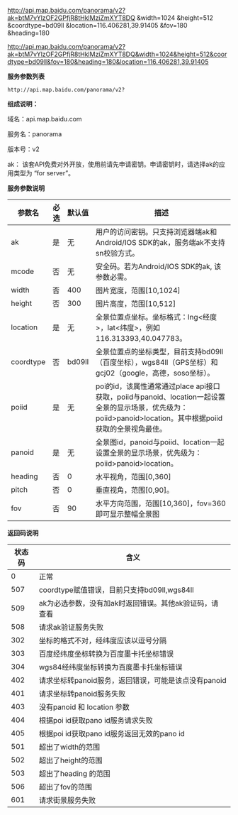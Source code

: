 http://api.map.baidu.com/panorama/v2?ak=btM7vYlzOF2GPfjR8tHklMziZmXYT8DQ
&width=1024
&height=512
&coordtype=bd09ll
&location=116.406281,39.91405
&fov=180
&heading=180

http://api.map.baidu.com/panorama/v2?ak=btM7vYlzOF2GPfjR8tHklMziZmXYT8DQ&width=1024&height=512&coordtype=bd09ll&fov=180&heading=180&location=116.406281,39.91405

**服务参数列表**

```
http://api.map.baidu.com/panorama/v2?
```

**组成说明：**

域名：api.map.baidu.com

服务名：panorama

版本号：v2

ak： 该套API免费对外开放，使用前请先申请密钥。申请密钥时，请选择ak的应用类型为 “for server”。

**服务参数说明**

| 参数名    | 必选 | 默认值 | 描述                                                         |
| --------- | ---- | ------ | ------------------------------------------------------------ |
| ak        | 是   | 无     | 用户的访问密钥。只支持浏览器端ak和Android/IOS SDK的ak，服务端ak不支持sn校验方式。 |
| mcode     | 否   | 无     | 安全码。若为Android/IOS SDK的ak, 该参数必需。                |
| width     | 否   | 400    | 图片宽度，范围[10,1024]                                      |
| height    | 否   | 300    | 图片高度，范围[10,512]                                       |
| location  | 是   | 无     | 全景位置点坐标。坐标格式：lng<经度>，lat<纬度>，例如116.313393,40.047783。 |
| coordtype | 否   | bd09ll | 全景位置点的坐标类型，目前支持bd09ll（百度坐标），wgs84ll（GPS坐标）和gcj02（google，高德，soso坐标）。 |
| poiid     | 是   | 无     | poi的id，该属性通常通过place api接口获取，poiid与panoid、location一起设置全景的显示场景，优先级为：poiid>panoid>location。其中根据poiid获取的全景视角最佳。 |
| panoid    | 是   | 无     | 全景图id，panoid与poiid、location一起设置全景的显示场景，优先级为：poiid>panoid>location。 |
| heading   | 否   | 0      | 水平视角，范围[0,360]                                        |
| pitch     | 否   | 0      | 垂直视角，范围[0,90]。                                       |
| fov       | 否   | 90     | 水平方向范围，范围[10,360]，fov=360即可显示整幅全景图        |

**返回码说明**

| 状态码 | 含义                                                    |
| ------ | ------------------------------------------------------- |
| 0      | 正常                                                    |
| 507    | coordtype赋值错误，目前只支持bd09ll,wgs84ll             |
| 509    | ak为必选参数，没有加ak时返回错误。其他ak验证码，请 查看 |
| 508    | 请求ak验证服务失败                                      |
| 302    | 坐标的格式不对，经纬度应该以逗号分隔                    |
| 303    | 百度经纬度坐标转换为百度墨卡托坐标错误                  |
| 304    | wgs84经纬度坐标转换为百度墨卡托坐标错误                 |
| 402    | 请求坐标转panoid服务，返回错误，可能是该点没有panoid    |
| 401    | 请求坐标转panoid服务失败                                |
| 403    | 没有panoid 和 location 参数                             |
| 404    | 根据poi id获取pano id服务请求失败                       |
| 405    | 根据poi id获取pano id服务返回无效的pano id              |
| 501    | 超出了width的范围                                       |
| 502    | 超出了height的范围                                      |
| 503    | 超出了heading 的范围                                    |
| 506    | 超出了fov的范围                                         |
| 601    | 请求街景服务失败                                        |
